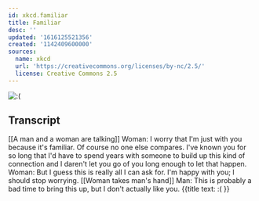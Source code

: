```yaml
---
id: xkcd.familiar
title: Familiar
desc: ''
updated: '1616125521356'
created: '1142409600000'
sources:
  name: xkcd
  url: 'https://creativecommons.org/licenses/by-nc/2.5/'
  license: Creative Commons 2.5
---
```

![:(](https://imgs.xkcd.com/comics/familiar.jpg)

## Transcript
[[A man and a woman are talking]]
Woman: I worry that I'm just with you because it's familiar. Of course no one else compares. I've known you for so long that I'd have to spend years with someone to build up this kind of connection 
and I daren't let you go of you long enough to let that happen.
Woman: But I guess this is really all I can ask for.
I'm happy with you; I should stop worrying.
[[Woman takes man's hand]]
Man: This is probably a bad time to bring this up, but I don't actually like you.
{{title text: :( }}

